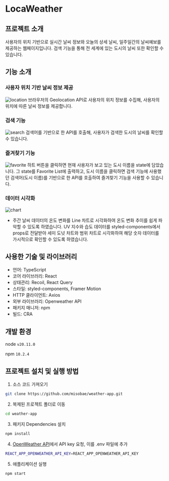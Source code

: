 # LocaWeather
## 프로젝트 소개
사용자의 위치 기반으로 실시간 날씨 정보와 오늘의 상세 날씨, 일주일간의 날씨예보를 제공하는 웹페이지입니다. 검색 기능을 통해 전 세계에 있는 도시의 날씨 또한 확인할 수 있습니다.


## 기능 소개
### 사용자 위치 기반 날씨 정보 제공
![location](https://github.com/misobae/LocaWeather/assets/156400599/4a62546d-4f6b-484d-be15-13f2bd7b3507)
브라우저의 Geolocation API로 사용자의 위치 정보를 수집해, 사용자의 위치에 따른 날씨 정보를 제공합니다.

### 검색 기능
![search](https://github.com/misobae/LocaWeather/assets/156400599/32b846d7-7f1e-46a6-a3e2-c344819fecc0)
검색어를 기반으로 한 API를 호출해, 사용자가 검색한 도시의 날씨를 확인할 수 있습니다.

### 즐겨찾기 기능
![favorite](https://github.com/misobae/LocaWeather/assets/156400599/4d0d7d10-56bc-407d-ac57-70fc4ba831b4)
하트 버튼을 클릭하면 현재 사용자가 보고 있는 도시 이름을 state에 담았습니다.
그 state를 Favorite List에 출력하고, 도시 이름을 클릭하면 검색 기능에 사용했던 검색어(도시 이름)를 기반으로 한 API를 호출하여 즐겨찾기 기능을 사용할 수 있습니다.

### 데이터 시각화
![chart](https://github.com/misobae/LocaWeather/assets/156400599/fc02bbd1-4510-4c83-b925-a2ec8ff9b53c)
- 주간 날씨 데이터의 온도 변화를 Line 차트로 시각화하여 온도 변화 추이를 쉽게 파악할 수 있도록 하였습니다. UV 지수와 습도 데이터를 styled-components에서 props로 전달받아 세미 도넛 차트와 범위 차트로 시각화하여 해당 숫자 데이터를 가시적으로 확인할 수 있도록 하였습니다.



## 사용한 기술 및 라이브러리
- 언어: TypeScript
- 코어 라이브러리: React
- 상태관리: Recoil, React Query
- 스타일: styled-components, Framer Motion
- HTTP 클라이언트: Axios
- 외부 라이브러리: Openweather API
- 패키지 매니저: npm
- 빌드: CRA

## 개발 환경
node ```v20.11.0```

npm ```10.2.4```

## 프로젝트 설치 및 실행 방법
1. 소스 코드 가져오기
```bash
git clone https://github.com/misobae/weather-app.git
```
2. 복제된 프로젝트 폴더로 이동
```bash
cd weather-app
```
3. 패키지 Dependencies 설치
```bash
npm install
```
4. [OpenWeather API](https://openweathermap.org/)에서 API key 요청, 이를 .env 파일에 추가
```bash
REACT_APP_OPENWEATHER_API_KEY=REACT_APP_OPENWEATHER_API_KEY
```
5. 애플리케이션 실행
```bash
npm start
```